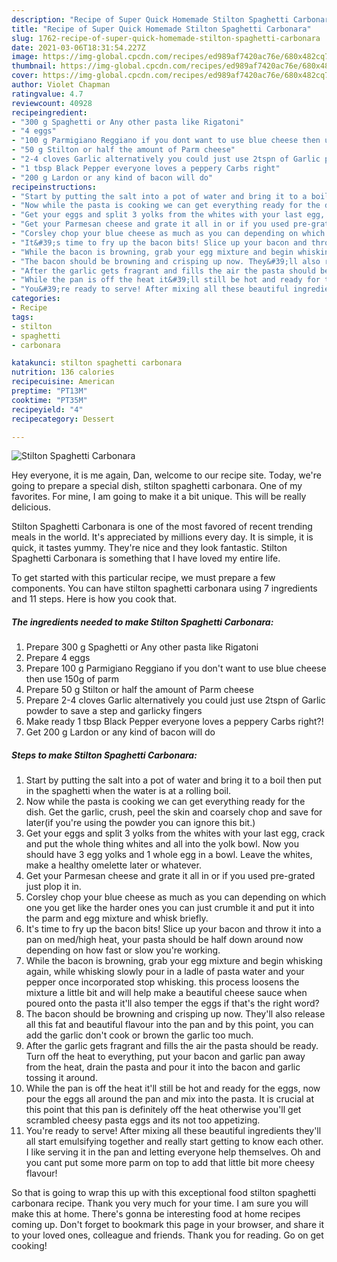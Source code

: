 ```yaml
---
description: "Recipe of Super Quick Homemade Stilton Spaghetti Carbonara"
title: "Recipe of Super Quick Homemade Stilton Spaghetti Carbonara"
slug: 1762-recipe-of-super-quick-homemade-stilton-spaghetti-carbonara
date: 2021-03-06T18:31:54.227Z
image: https://img-global.cpcdn.com/recipes/ed989af7420ac76e/680x482cq70/stilton-spaghetti-carbonara-recipe-main-photo.jpg
thumbnail: https://img-global.cpcdn.com/recipes/ed989af7420ac76e/680x482cq70/stilton-spaghetti-carbonara-recipe-main-photo.jpg
cover: https://img-global.cpcdn.com/recipes/ed989af7420ac76e/680x482cq70/stilton-spaghetti-carbonara-recipe-main-photo.jpg
author: Violet Chapman
ratingvalue: 4.7
reviewcount: 40928
recipeingredient:
- "300 g Spaghetti or Any other pasta like Rigatoni"
- "4 eggs"
- "100 g Parmigiano Reggiano if you dont want to use blue cheese then use 150g of parm"
- "50 g Stilton or half the amount of Parm cheese"
- "2-4 cloves Garlic alternatively you could just use 2tspn of Garlic powder to save a step and garlicky fingers"
- "1 tbsp Black Pepper everyone loves a peppery Carbs right"
- "200 g Lardon or any kind of bacon will do"
recipeinstructions:
- "Start by putting the salt into a pot of water and bring it to a boil then put in the spaghetti when the water is at a rolling boil."
- "Now while the pasta is cooking we can get everything ready for the dish. Get the garlic, crush, peel the skin and coarsely chop and save for later(if you&#39;re using the powder you can ignore this bit.)"
- "Get your eggs and split 3 yolks from the whites with your last egg, crack and put the whole thing whites and all into the yolk bowl. Now you should have 3 egg yolks and 1 whole egg in a bowl. Leave the whites, make a healthy omelette later or whatever."
- "Get your Parmesan cheese and grate it all in or if you used pre-grated just plop it in."
- "Corsley chop your blue cheese as much as you can depending on which one you get like the harder ones you can just crumble it and put it into the parm and egg mixture and whisk briefly."
- "It&#39;s time to fry up the bacon bits! Slice up your bacon and throw it into a pan on med/high heat, your pasta should be half down around now depending on how fast or slow you&#39;re working."
- "While the bacon is browning, grab your egg mixture and begin whisking again, while whisking slowly pour in a ladle of pasta water and your pepper once incorporated stop whisking. this process loosens the mixture a little bit and will help make a beautiful cheese sauce when poured onto the pasta it&#39;ll also temper the eggs if that&#39;s the right word?"
- "The bacon should be browning and crisping up now. They&#39;ll also release all this fat and beautiful flavour into the pan and by this point, you can add the garlic don&#39;t cook or brown the garlic too much."
- "After the garlic gets fragrant and fills the air the pasta should be ready. Turn off the heat to everything, put your bacon and garlic pan away from the heat, drain the pasta and pour it into the bacon and garlic tossing it around."
- "While the pan is off the heat it&#39;ll still be hot and ready for the eggs, now pour the eggs all around the pan and mix into the pasta. It is crucial at this point that this pan is definitely off the heat otherwise you&#39;ll get scrambled cheesy pasta eggs and its not too appetizing."
- "You&#39;re ready to serve! After mixing all these beautiful ingredients they&#39;ll all start emulsifying together and really start getting to know each other. I like serving it in the pan and letting everyone help themselves. Oh and you cant put some more parm on top to add that little bit more cheesy flavour!"
categories:
- Recipe
tags:
- stilton
- spaghetti
- carbonara

katakunci: stilton spaghetti carbonara 
nutrition: 136 calories
recipecuisine: American
preptime: "PT13M"
cooktime: "PT35M"
recipeyield: "4"
recipecategory: Dessert

---
```



![Stilton Spaghetti Carbonara](https://img-global.cpcdn.com/recipes/ed989af7420ac76e/680x482cq70/stilton-spaghetti-carbonara-recipe-main-photo.jpg)

Hey everyone, it is me again, Dan, welcome to our recipe site. Today, we're going to prepare a special dish, stilton spaghetti carbonara. One of my favorites. For mine, I am going to make it a bit unique. This will be really delicious.



Stilton Spaghetti Carbonara is one of the most favored of recent trending meals in the world. It's appreciated by millions every day. It is simple, it is quick, it tastes yummy. They're nice and they look fantastic. Stilton Spaghetti Carbonara is something that I have loved my entire life.


To get started with this particular recipe, we must prepare a few components. You can have stilton spaghetti carbonara using 7 ingredients and 11 steps. Here is how you cook that.

<!--inarticleads1-->

##### The ingredients needed to make Stilton Spaghetti Carbonara:

1. Prepare 300 g Spaghetti or Any other pasta like Rigatoni
1. Prepare 4 eggs
1. Prepare 100 g Parmigiano Reggiano if you don&#39;t want to use blue cheese then use 150g of parm
1. Prepare 50 g Stilton or half the amount of Parm cheese
1. Prepare 2-4 cloves Garlic alternatively you could just use 2tspn of Garlic powder to save a step and garlicky fingers
1. Make ready 1 tbsp Black Pepper everyone loves a peppery Carbs right?!
1. Get 200 g Lardon or any kind of bacon will do




<!--inarticleads2-->

##### Steps to make Stilton Spaghetti Carbonara:

1. Start by putting the salt into a pot of water and bring it to a boil then put in the spaghetti when the water is at a rolling boil.
1. Now while the pasta is cooking we can get everything ready for the dish. Get the garlic, crush, peel the skin and coarsely chop and save for later(if you&#39;re using the powder you can ignore this bit.)
1. Get your eggs and split 3 yolks from the whites with your last egg, crack and put the whole thing whites and all into the yolk bowl. Now you should have 3 egg yolks and 1 whole egg in a bowl. Leave the whites, make a healthy omelette later or whatever.
1. Get your Parmesan cheese and grate it all in or if you used pre-grated just plop it in.
1. Corsley chop your blue cheese as much as you can depending on which one you get like the harder ones you can just crumble it and put it into the parm and egg mixture and whisk briefly.
1. It&#39;s time to fry up the bacon bits! Slice up your bacon and throw it into a pan on med/high heat, your pasta should be half down around now depending on how fast or slow you&#39;re working.
1. While the bacon is browning, grab your egg mixture and begin whisking again, while whisking slowly pour in a ladle of pasta water and your pepper once incorporated stop whisking. this process loosens the mixture a little bit and will help make a beautiful cheese sauce when poured onto the pasta it&#39;ll also temper the eggs if that&#39;s the right word?
1. The bacon should be browning and crisping up now. They&#39;ll also release all this fat and beautiful flavour into the pan and by this point, you can add the garlic don&#39;t cook or brown the garlic too much.
1. After the garlic gets fragrant and fills the air the pasta should be ready. Turn off the heat to everything, put your bacon and garlic pan away from the heat, drain the pasta and pour it into the bacon and garlic tossing it around.
1. While the pan is off the heat it&#39;ll still be hot and ready for the eggs, now pour the eggs all around the pan and mix into the pasta. It is crucial at this point that this pan is definitely off the heat otherwise you&#39;ll get scrambled cheesy pasta eggs and its not too appetizing.
1. You&#39;re ready to serve! After mixing all these beautiful ingredients they&#39;ll all start emulsifying together and really start getting to know each other. I like serving it in the pan and letting everyone help themselves. Oh and you cant put some more parm on top to add that little bit more cheesy flavour!




So that is going to wrap this up with this exceptional food stilton spaghetti carbonara recipe. Thank you very much for your time. I am sure you will make this at home. There's gonna be interesting food at home recipes coming up. Don't forget to bookmark this page in your browser, and share it to your loved ones, colleague and friends. Thank you for reading. Go on get cooking!
